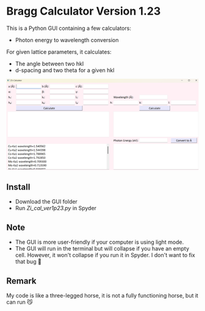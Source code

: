 # Bragg Calculator Version 1.23

This is a Python GUI containing a few calculators:
- Photon energy to wavelength conversion

For given lattice parameters, it calculates:
- The angle between two hkl
- d-spacing and two theta for a given hkl

![Screenshot](Screenshot.png)

## Install
- Download the GUI folder
- Run _Zi_cal_ver1p23.py_ in Spyder

## Note
- The GUI is more user-friendly if your computer is using light mode.
- The GUI will run in the terminal but will collapse if you have an empty cell. However, it won't collapse if you run it in Spyder. I don't want to fix that bug :ghost:

## Remark
My code is like a three-legged horse, it is not a fully functioning horse, but it can run :smirk_cat:

